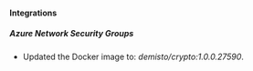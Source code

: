 #### Integrations
##### Azure Network Security Groups
- Updated the Docker image to: *demisto/crypto:1.0.0.27590*.
